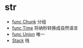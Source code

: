 # str

* [func Chunk](chunk.go) 分组
* [func Time](time.go) 将纳秒转换成自然语言
* [func Union](union.go) 唯一
* [Stack](stack.go) 栈
